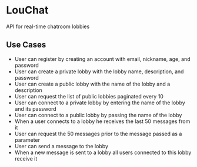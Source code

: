 # LouChat

API for real-time chatroom lobbies

## Use Cases

- User can register by creating an account with email, nickname, age, and password
- User can create a private lobby with the lobby name, description, and password
- User can create a public lobby with the name of the lobby and a description
- User can request the list of public lobbies paginated every 10
- User can connect to a private lobby by entering the name of the lobby and its password
- User can connect to a public lobby by passing the name of the lobby
- When a user connects to a lobby he receives the last 50 messages from it
- User can request the 50 messages prior to the message passed as a parameter
- User can send a message to the lobby
- When a new message is sent to a lobby all users connected to this lobby receive it
